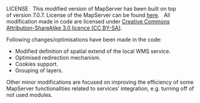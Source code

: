 LICENSE
 
This modified version of MapServer has been built on top of version 7.0.7. License of the MapServer can be found [here](https://mapserver.org/copyright.html).  
All modification made in code are licensed under [Creative Commons Attribution-ShareAlike 3.0 licence (CC BY-SA)](https://creativecommons.org/licenses/by-sa/3.0/).

Following changes/optimisations have been made in the code:
- Modified definition of spatial extend of the local WMS service.
- Optimised redirection mechanism. 
- Cookies support. 
- Grouping of layers.

Other minor modifications are focused on improving the efficiency of some MapServer functionalities related to services’ integration, e.g. turning off of not used modules.
